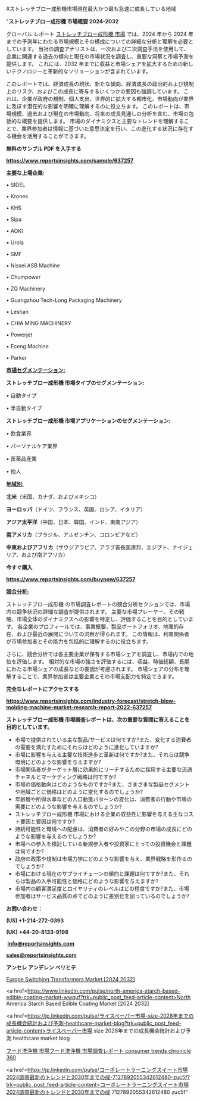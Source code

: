 #ストレッチブロー成形機市場現在最大かつ最も急速に成長している地域

"<strong>ストレッチブロー成形機 市場概要 2024-2032</strong>

グローバル レポート <a href=https://www.reportsinsights.com/sample/637257>ストレッチブロー成形機 市場</a> では、2024 年から 2024 年までの予測年にわたる市場規模とその構成についての詳細な分析と理解を必要としています。 当社の調査アナリストは、一次および二次調査手法を使用して、企業に関連する過去の傾向と現在の市場状況を調査し、重要な洞察と市場予測を提供します。 これには、2032 年までに収益と市場シェアを拡大​​するための新しいテクノロジーと革新的なソリューションが含まれています。

このレポートでは、経済成長の現状、新たな傾向、経済成長の政治的および規制上のリスク、およびこの成長に寄与するいくつかの要因も強調しています。 これは、企業が政府の規制、個人支出、世界的に拡大する都市化、市場動向が業界に及ぼす潜在的な影響を明確に理解するのに役立ちます。 このレポートは、市場規模、過去および現在の市場動向、将来の成長見通しの分析を含む、市場の包括的な概要を提供します。 市場のダイナミクスと主要なトレンドを理解することで、業界参加者は情報に基づいた意思決定を行い、この進化する状況に存在する機会を活用することができます。

<strong><b>無料のサンプル PDF を入手する</b></strong>

<a href=https://www.reportsinsights.com/sample/637257><strong><u>https://www.reportsinsights.com/sample/637257</u></strong></a>

<strong>主要な上場企業:</strong>

• SIDEL

• Krones

• KHS

• Sipa

• AOKI

• Urola

• SMF

• Nissei ASB Machine

• Chumpower

• ZQ Machinery

• Guangzhou Tech-Long Packaging Machinery

• Leshan

• CHIA MING MACHINERY

• Powerjet

• Eceng Machine

• Parker

<strong><u>市場セグメンテーション</u></strong><strong><u>:</u></strong>

<strong>ストレッチブロー成形機 市場タイプのセグメンテーション:</strong>

• 自動タイプ

• 半自動タイプ

<strong>ストレッチブロー成形機 市場アプリケーションのセグメンテーション:</strong>

• 飲食業界

• パーソナルケア業界

• 医薬品産業

• 他人

<strong><u>地域別</u></strong><strong><u>:</u></strong>

<strong>北米</strong>（米国、カナダ、およびメキシコ）

<strong>ヨーロッパ</strong>（ドイツ、フランス、英国、ロシア、イタリア）

<strong>アジア太平洋</strong>（中国、日本、韓国、インド、東南アジア）

<strong>南アメリカ</strong>（ブラジル、アルゼンチン、コロンビアなど）

<strong>中東およびアフリカ</strong>（サウジアラビア、アラブ首長国連邦、エジプト、ナイジェリア、および南アフリカ）

<strong>今すぐ購入</strong>

<a href=https://www.reportsinsights.com/buynow/637257><strong><u>https://www.reportsinsights.com/buynow/637257</u></strong></a>

<strong><u>競合分析:</u></strong>

ストレッチブロー成形機 の市場調査レポートの競合分析セクションでは、市場内の競争状況の詳細な調査が提供されます。 主要な市場プレーヤー、その戦略、市場全体のダイナミクスへの影響を特定し、評価することを目的としています。 各企業のプロフィールでは、事業概要、製品ポートフォリオ、地理的存在、および最近の展開についての洞察が得られます。 この情報は、利害関係者が市場参加者とその能力を包括的に理解するのに役立ちます。

さらに、競合分析では各主要企業が保有する市場シェアを調査し、市場内での地位を評価します。 相対的な市場の強さを評価するには、収益、時価総額、長期にわたる市場シェアの成長などの要因が考慮されます。 市場シェアの分布を理解することで、業界参加者は主要企業とその市場支配力を特定できます。

<strong>完全なレポートにアクセスする</strong>

<a href=https://www.reportsinsights.com/industry-forecast/stretch-blow-molding-machine-market-research-report-2022-637257><strong><u><b>https://www.reportsinsights.com/industry-forecast/stretch-blow-molding-machine-market-research-report-2022-637257</b></u></strong></a>

<strong><b>ストレッチブロー成形機 市場調査レポートは、次の重要な質問に答えることを目的としています。</b></strong>
<ul>
  <li>市場で提供されている主な製品/サービスは何ですか?また、変化する消費者の需要を満たすためにそれらはどのように進化していますか?</li>
  <li>市場に影響を与える主要な技術進歩と革新は何ですか?また、それらは競争環境にどのような影響を与えますか?</li>
  <li>市場関係者がターゲット層に効果的にリーチするために採用する主要な流通チャネルとマーケティング戦略は何ですか?</li>
  <li>市場の価格動向はどのようなものですか?また、さまざまな製品セグメントや地域ごとに価格はどのように変化するのでしょうか?</li>
  <li>年齢層や所得水準などの人口動態パターンの変化は、消費者の行動や市場の需要にどのような影響を与えるのでしょうか?</li>
  <li>ストレッチブロー成形機 市場における企業の収益性に影響を与える主なコスト要因と要因は何ですか?</li>
  <li>持続可能性と環境への配慮は、消費者の好みやこの分野の市場の成長にどのような影響を与えるのでしょうか?</li>
  <li>市場への参入を検討している新規参入者や投資家にとっての投資機会と課題は何ですか?</li>
  <li>政府の政策や規制は市場力学にどのような影響を与え、業界戦略を形作るのでしょうか?</li>
  <li>市場における現在のサプライチェーンの傾向と課題は何ですか?また、それらは製品の入手可能性と価格にどのような影響を与えますか?</li>
  <li>市場内の顧客満足度とロイヤリティのレベルはどの程度ですか?また、市場参加者はサービス品質の点でどのように差別化を図っているのでしょうか?</li>
</ul>
<strong>お問い合わせ：</strong>

<strong>(US) +1-214-272-0393</strong>

<strong>(UK) +44-20-8133-9198</strong>

<strong> </strong><a href=info@reportsinsights.com><strong><u>info@reportsinsights.com</u></strong></a>

<a href=sales@reportsinsights.com><strong><u>sales@reportsinsights.com</u></strong></a>

<strong>アンセレ アンデレン ベリヒテ</strong>

<a href=https://www.linkedin.com/pulse/europe-switching-transformers-markets-emerging-txzqe/>Europe Switching Transformers Market [2024 2032]</a>

<a href=https://www.linkedin.com/pulse/north-america-starch-based-edible-coating-market-wwquf?trk=public_post_feed-article-content>North America Starch Based Edible Coating Market [2024 2032]</a>

<a href=https://jp.linkedin.com/pulse/ライスペーパー市場-size-2028年までの成長機会統計および予測-healthcare-market-blog?trk=public_post_feed-article-content>ライスペーパー市場 size 2028年までの成長機会統計および予測 healthcare market blog</a>

<a href=https://www.linkedin.com/pulse/フード洗浄機-市場フード洗浄機-市場調査レポート-consumer-trends-chronicle-360/>フード洗浄機 市場フード洗浄機 市場調査レポート consumer trends chronicle 360</a>

<a href=https://jp.linkedin.com/pulse/コーポレートラーニングスイート市場2024調査最新のトレンドと2030年までの成-7127892055342612480-zuc5f?trk=public_post_feed-article-content>コーポレートラーニングスイート市場2024調査最新のトレンドと2030年までの成 7127892055342612480 zuc5f</a>"
